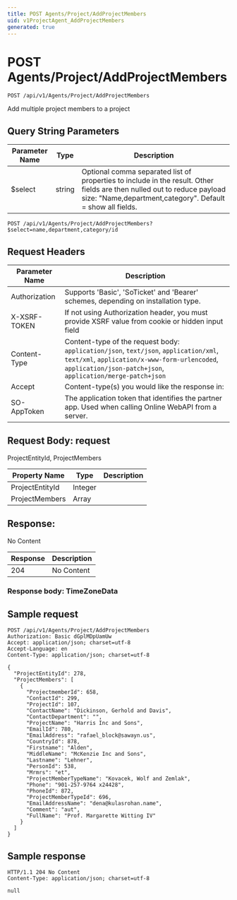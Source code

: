 ```yaml
---
title: POST Agents/Project/AddProjectMembers
uid: v1ProjectAgent_AddProjectMembers
generated: true
---
```


# POST Agents/Project/AddProjectMembers

```http
POST /api/v1/Agents/Project/AddProjectMembers
```

Add multiple project members to a project







## Query String Parameters

| Parameter Name | Type |  Description |
|----------------|------|--------------|
| $select | string |  Optional comma separated list of properties to include in the result. Other fields are then nulled out to reduce payload size: "Name,department,category". Default = show all fields. |

```http
POST /api/v1/Agents/Project/AddProjectMembers?$select=name,department,category/id
```


## Request Headers

| Parameter Name | Description |
|----------------|-------------|
| Authorization  | Supports 'Basic', 'SoTicket' and 'Bearer' schemes, depending on installation type. |
| X-XSRF-TOKEN   | If not using Authorization header, you must provide XSRF value from cookie or hidden input field |
| Content-Type | Content-type of the request body: `application/json`, `text/json`, `application/xml`, `text/xml`, `application/x-www-form-urlencoded`, `application/json-patch+json`, `application/merge-patch+json` |
| Accept         | Content-type(s) you would like the response in:  |
| SO-AppToken | The application token that identifies the partner app. Used when calling Online WebAPI from a server. |

## Request Body: request 

ProjectEntityId, ProjectMembers 

| Property Name | Type |  Description |
|----------------|------|--------------|
| ProjectEntityId | Integer |  |
| ProjectMembers | Array |  |

## Response:

No Content

| Response | Description |
|----------------|-------------|
| 204 | No Content |

### Response body: TimeZoneData


## Sample request

```http!
POST /api/v1/Agents/Project/AddProjectMembers
Authorization: Basic dGplMDpUamUw
Accept: application/json; charset=utf-8
Accept-Language: en
Content-Type: application/json; charset=utf-8

{
  "ProjectEntityId": 278,
  "ProjectMembers": [
    {
      "ProjectmemberId": 658,
      "ContactId": 299,
      "ProjectId": 107,
      "ContactName": "Dickinson, Gerhold and Davis",
      "ContactDepartment": "",
      "ProjectName": "Harris Inc and Sons",
      "EmailId": 780,
      "EmailAddress": "rafael_block@sawayn.us",
      "CountryId": 878,
      "Firstname": "Alden",
      "MiddleName": "McKenzie Inc and Sons",
      "Lastname": "Lehner",
      "PersonId": 538,
      "Mrmrs": "et",
      "ProjectMemberTypeName": "Kovacek, Wolf and Zemlak",
      "Phone": "901-257-9764 x24428",
      "PhoneId": 872,
      "ProjectMemberTypeId": 696,
      "EmailAddressName": "dena@kulasrohan.name",
      "Comment": "aut",
      "FullName": "Prof. Margarette Witting IV"
    }
  ]
}
```

## Sample response

```http_
HTTP/1.1 204 No Content
Content-Type: application/json; charset=utf-8

null
```